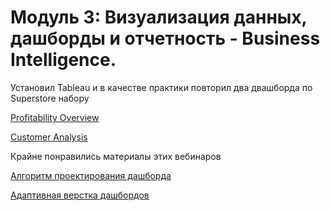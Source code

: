 # Модуль 3: Визуализация данных, дашборды и отчетность - Business Intelligence.

Установил Tableau и в качестве практики повторил два двашборда по Superstore набору

[Profitability Overview](https://public.tableau.com/views/Superstore_prac_16774887863090/Dashboard?:language=en-US&:display_count=n&:origin=viz_share_link)

[Customer Analysis](https://public.tableau.com/views/Superstore_cust_prac/Customers?:language=en-US&:display_count=n&:origin=viz_share_link)

Крайне понравились материалы этих вебинаров 

[Алгоритм проектирования дашборда](https://www.youtube.com/watch?v=xSp5ykKcQho)

[Адаптивная верстка дашбордов](https://www.youtube.com/watch?v=GE1czOiI-8o) 
